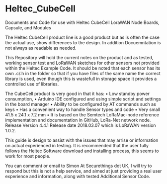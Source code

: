 # Heltec_CubeCell
Documents and Code for  use with Heltec CubeCell LoraWAN Node Boards, Capsule, and Modules

The Heltec CubeCell product line is a good product but as is often the case the actual use, show differences to the design. In addition Docuemntation is not always as readable as needed.

This  Repository will hold the current notes on the product  and as tested, working sensor test and LoRaWAN  sketches for other sensors not provided within the Heltec Example Code. It should be noted that each sensor has its own .c/.h in the folder so that if you have files of the same name the correct library is used, even though this is wastefull in storage space it provides a controlled use of libraries.

The CubeCell product is very good in that it has:
•	Low standby power consumption,
•	Arduino IDE configured and using simple script and settings in the board manager
•	Ability to be configured by AT commands such as keys
•	Has a convenient way to handle Sensor types and code
•	Very small 41.5 x 24.1 x 7.2 mm
•	It is based on the Semtech LoRaMac-node reference implementation and documentation in GitHub, LoRa-Net network node. Release Version 4.4.1 Release date  2018.03.07 which is LoRaWAN version 1.0.2.

This guide is design to assist with the issues that may arrise or information on actual experienced  in testing. It is recommended that the user fully follows the Heltec Software download and installing process, this seems to work for most people.

You can comment or email to Simon At Securethings dot UK, I will try to respond but this is not a help service, and aimed at just providing a real user experience and information, along with tested  Additional Sensor Code.  

